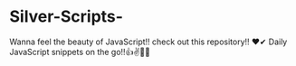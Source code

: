# Silver-Scripts-
Wanna feel the beauty of JavaScript!! check out this repository!!  ❤✔ Daily JavaScript snippets on the go!!👍✌🙌🙌
